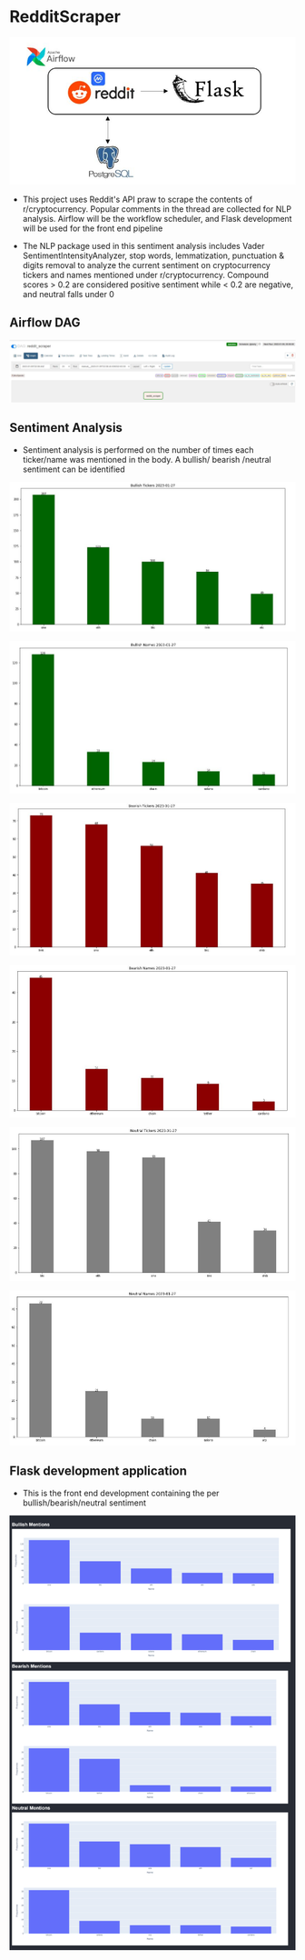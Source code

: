 # RedditScraper

![](Project/screenshots/architect.JPG)

- This project uses Reddit's API praw to scrape the contents of r/cryptocurrency. Popular comments in the thread
  are collected for NLP analysis. Airflow will be the workflow scheduler, and Flask development will be used for 
  the front end pipeline

- The NLP package used in this sentiment analysis includes Vader SentimentIntensityAnalyzer, stop words, 
  lemmatization, punctuation & digits removal to analyze the current sentiment on cryptocurrency tickers
  and names mentioned under r/cryptocurrency. Compound scores > 0.2 are considered positive sentiment while < 0.2
  are negative, and neutral falls under 0
  
## Airflow DAG

![](Project/screenshots/airflow.JPG)

## Sentiment Analysis

- Sentiment analysis is performed on the number of times each ticker/name was mentioned in the body. A bullish/ bearish
/neutral sentiment can be identified

![](Project/screenshots/bullish_ticker.JPG)

![](Project/screenshots/bullish_names.JPG)


![](Project/screenshots/bearish_tickers.JPG)

![](Project/screenshots/bearish_names.JPG)


![](Project/screenshots/neutral_tickers.JPG)

![](Project/screenshots/neutral_names.JPG)
  

## Flask development application

- This is the front end development containing the per bullish/bearish/neutral sentiment

![](Project/screenshots/chart.png)



